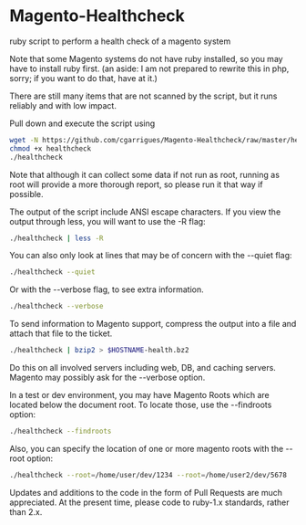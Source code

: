 # Magento-Healthcheck
ruby script to perform a health check of a magento system

Note that some Magento systems do not have ruby installed, so you may have to install ruby first. (an aside: I am not prepared to rewrite this in php, sorry; if you want to do that, have at it.)

There are still many items that are not scanned by the script, but it runs reliably and with low impact.

Pull down and execute the script using

```bash
wget -N https://github.com/cgarrigues/Magento-Healthcheck/raw/master/healthcheck
chmod +x healthcheck
./healthcheck
```


Note that although it can collect some data if not run as root, running as root will provide a more thorough report, so please run it that way if possible.

The output of the script include ANSI escape characters.  If you view the output through less, you will want to use the -R flag:

```bash
./healthcheck | less -R
```

You can also only look at lines that may be of concern with the --quiet flag:

```bash
./healthcheck --quiet
```
Or with the --verbose flag, to see extra information.

```bash
./healthcheck --verbose
```

To send information to Magento support, compress the output into a file and attach that file to the ticket.

```bash
./healthcheck | bzip2 > $HOSTNAME-health.bz2
```

Do this on all involved servers including web, DB, and caching servers. Magento may possibly ask for the --verbose option.

In a test or dev environment, you may have Magento Roots which are located below the document root.  To locate those, use the --findroots option:

```bash
./healthcheck --findroots
```

Also, you can specify the location of one or more magento roots with the --root option:

```bash
./healthcheck --root=/home/user/dev/1234 --root=/home/user2/dev/5678
```

Updates and additions to the code in the form of Pull Requests are much appreciated. At the present time, please code to ruby-1.x standards, rather than 2.x.
